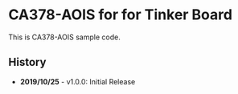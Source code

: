 # CA378-AOIS for for Tinker Board

This is CA378-AOIS sample code.

## History

- **2019/10/25** - v1.0.0: Initial Release
